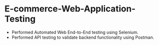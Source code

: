 # E-commerce-Web-Application-Testing
- Performed Automated Web End-to-End testing using Selenium.
- Performed API testing to validate backend functionality using Postman.
